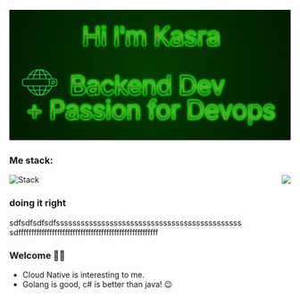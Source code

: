 

<p align="center">
  <img alig src="https://github.com/Thakay/Thakay/blob/main/hi2.gif" />
</p>

### Me stack:

![Stack](https://skillicons.dev/icons?i=go,py,kubernetes,ts,docker,kafka,postgres,mysql,redis,azure,aws,bash,cs,dotnet,js,vue,linux,git,github,gitlab,django,flask,mongodb,terraform&perline=6)
<img align="right" src="https://github-readme-stats.vercel.app/api?username=Thakay&show_icons=true&icon_color=1EDA32&text_color=718096&bg_color=00000000&hide_title=true&hide_border=true" />


<p align="right">
  
  ### doing it right
  sdfsdfsdfsdfsssssssssssssssssssssssssssssssssssssssssssss
  sdffffffffffffffffffffffffffffffffffffffffffffffffffffff
</p> 


### Welcome 🙋‍♂️

- Cloud Native is interesting to me.
- Golang is good, c# is better than java! :wink:
